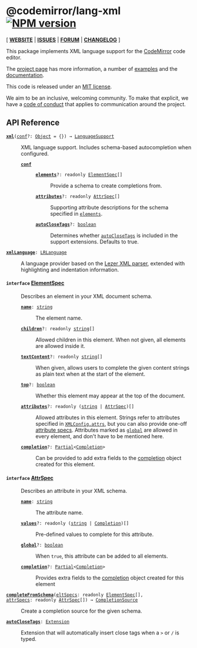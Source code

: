<!-- NOTE: README.md is generated from src/README.md -->

# @codemirror/lang-xml [![NPM version](https://img.shields.io/npm/v/@codemirror/lang-xml.svg)](https://www.npmjs.org/package/@codemirror/lang-xml)

[ [**WEBSITE**](https://codemirror.net/) | [**ISSUES**](https://github.com/codemirror/dev/issues) | [**FORUM**](https://discuss.codemirror.net/c/next/) | [**CHANGELOG**](https://github.com/codemirror/lang-xml/blob/main/CHANGELOG.md) ]

This package implements XML language support for the
[CodeMirror](https://codemirror.net/) code editor.

The [project page](https://codemirror.net/) has more information, a
number of [examples](https://codemirror.net/examples/) and the
[documentation](https://codemirror.net/docs/).

This code is released under an
[MIT license](https://github.com/codemirror/lang-xml/tree/main/LICENSE).

We aim to be an inclusive, welcoming community. To make that explicit,
we have a [code of
conduct](http://contributor-covenant.org/version/1/1/0/) that applies
to communication around the project.

## API Reference

<dl>
<dt id="user-content-xml">
  <code><strong><a href="#user-content-xml">xml</a></strong>(<a id="user-content-xml^conf" href="#user-content-xml^conf">conf</a>&#8288;?: <a href="https://developer.mozilla.org/en-US/docs/Web/JavaScript/Reference/Global_Objects/Object">Object</a> = {}) → <a href="https://codemirror.net/docs/ref#language.LanguageSupport">LanguageSupport</a></code></dt>

<dd><p>XML language support. Includes schema-based autocompletion when
configured.</p>
<dl><dt id="user-content-xml^conf">
  <code><strong><a href="#user-content-xml^conf">conf</a></strong></code></dt>

<dd><dl><dt id="user-content-xml^conf.elements">
  <code><strong><a href="#user-content-xml^conf.elements">elements</a></strong>&#8288;?: readonly <a href="#user-content-elementspec">ElementSpec</a>[]</code></dt>

<dd><p>Provide a schema to create completions from.</p>
</dd><dt id="user-content-xml^conf.attributes">
  <code><strong><a href="#user-content-xml^conf.attributes">attributes</a></strong>&#8288;?: readonly <a href="#user-content-attrspec">AttrSpec</a>[]</code></dt>

<dd><p>Supporting attribute descriptions for the schema specified in
<a href="#user-content-xml%5econf.elements"><code>elements</code></a>.</p>
</dd><dt id="user-content-xml^conf.autoclosetags">
  <code><strong><a href="#user-content-xml^conf.autoclosetags">autoCloseTags</a></strong>&#8288;?: <a href="https://developer.mozilla.org/en-US/docs/Web/JavaScript/Reference/Global_Objects/Boolean">boolean</a></code></dt>

<dd><p>Determines whether <a href="#user-content-autoclosetags"><code>autoCloseTags</code></a>
is included in the support extensions. Defaults to true.</p>
</dd></dl></dd></dl></dd>
<dt id="user-content-xmllanguage">
  <code><strong><a href="#user-content-xmllanguage">xmlLanguage</a></strong>: <a href="https://codemirror.net/docs/ref#language.LRLanguage">LRLanguage</a></code></dt>

<dd><p>A language provider based on the <a href="https://github.com/lezer-parser/xml">Lezer XML
parser</a>, extended with
highlighting and indentation information.</p>
</dd>
<dt id="user-content-elementspec">
  <h4>
    <code>interface</code>
    <a href="#user-content-elementspec">ElementSpec</a></h4>
</dt>

<dd><p>Describes an element in your XML document schema.</p>
<dl><dt id="user-content-elementspec.name">
  <code><strong><a href="#user-content-elementspec.name">name</a></strong>: <a href="https://developer.mozilla.org/en-US/docs/Web/JavaScript/Reference/Global_Objects/String">string</a></code></dt>

<dd><p>The element name.</p>
</dd><dt id="user-content-elementspec.children">
  <code><strong><a href="#user-content-elementspec.children">children</a></strong>&#8288;?: readonly <a href="https://developer.mozilla.org/en-US/docs/Web/JavaScript/Reference/Global_Objects/String">string</a>[]</code></dt>

<dd><p>Allowed children in this element. When not given, all elements
are allowed inside it.</p>
</dd><dt id="user-content-elementspec.textcontent">
  <code><strong><a href="#user-content-elementspec.textcontent">textContent</a></strong>&#8288;?: readonly <a href="https://developer.mozilla.org/en-US/docs/Web/JavaScript/Reference/Global_Objects/String">string</a>[]</code></dt>

<dd><p>When given, allows users to complete the given content strings
as plain text when at the start of the element.</p>
</dd><dt id="user-content-elementspec.top">
  <code><strong><a href="#user-content-elementspec.top">top</a></strong>&#8288;?: <a href="https://developer.mozilla.org/en-US/docs/Web/JavaScript/Reference/Global_Objects/Boolean">boolean</a></code></dt>

<dd><p>Whether this element may appear at the top of the document.</p>
</dd><dt id="user-content-elementspec.attributes">
  <code><strong><a href="#user-content-elementspec.attributes">attributes</a></strong>&#8288;?: readonly (<a href="https://developer.mozilla.org/en-US/docs/Web/JavaScript/Reference/Global_Objects/String">string</a> | <a href="#user-content-attrspec">AttrSpec</a>)[]</code></dt>

<dd><p>Allowed attributes in this element. Strings refer to attributes
specified in <a href="#user-content-xmlconfig.attrs"><code>XMLConfig.attrs</code></a>, but
you can also provide one-off <a href="#user-content-attrspec">attribute
specs</a>. Attributes marked as
<a href="#user-content-attrspec.global"><code>global</code></a> are allowed in every
element, and don't have to be mentioned here.</p>
</dd><dt id="user-content-elementspec.completion">
  <code><strong><a href="#user-content-elementspec.completion">completion</a></strong>&#8288;?: <a href="https://www.typescriptlang.org/docs/handbook/utility-types.html#partialtype">Partial</a>&lt;<a href="https://codemirror.net/docs/ref#autocomplete.Completion">Completion</a>&gt;</code></dt>

<dd><p>Can be provided to add extra fields to the
<a href="#user-content-autocompletion.completion">completion</a> object created for this
element.</p>
</dd></dl>

</dd>
<dt id="user-content-attrspec">
  <h4>
    <code>interface</code>
    <a href="#user-content-attrspec">AttrSpec</a></h4>
</dt>

<dd><p>Describes an attribute in your XML schema.</p>
<dl><dt id="user-content-attrspec.name">
  <code><strong><a href="#user-content-attrspec.name">name</a></strong>: <a href="https://developer.mozilla.org/en-US/docs/Web/JavaScript/Reference/Global_Objects/String">string</a></code></dt>

<dd><p>The attribute name.</p>
</dd><dt id="user-content-attrspec.values">
  <code><strong><a href="#user-content-attrspec.values">values</a></strong>&#8288;?: readonly (<a href="https://developer.mozilla.org/en-US/docs/Web/JavaScript/Reference/Global_Objects/String">string</a> | <a href="https://codemirror.net/docs/ref#autocomplete.Completion">Completion</a>)[]</code></dt>

<dd><p>Pre-defined values to complete for this attribute.</p>
</dd><dt id="user-content-attrspec.global">
  <code><strong><a href="#user-content-attrspec.global">global</a></strong>&#8288;?: <a href="https://developer.mozilla.org/en-US/docs/Web/JavaScript/Reference/Global_Objects/Boolean">boolean</a></code></dt>

<dd><p>When <code>true</code>, this attribute can be added to all elements.</p>
</dd><dt id="user-content-attrspec.completion">
  <code><strong><a href="#user-content-attrspec.completion">completion</a></strong>&#8288;?: <a href="https://www.typescriptlang.org/docs/handbook/utility-types.html#partialtype">Partial</a>&lt;<a href="https://codemirror.net/docs/ref#autocomplete.Completion">Completion</a>&gt;</code></dt>

<dd><p>Provides extra fields to the
<a href="#user-content-autocompletion.completion">completion</a> object created for this
element</p>
</dd></dl>

</dd>
<dt id="user-content-completefromschema">
  <code><strong><a href="#user-content-completefromschema">completeFromSchema</a></strong>(<a id="user-content-completefromschema^eltspecs" href="#user-content-completefromschema^eltspecs">eltSpecs</a>: readonly <a href="#user-content-elementspec">ElementSpec</a>[], <a id="user-content-completefromschema^attrspecs" href="#user-content-completefromschema^attrspecs">attrSpecs</a>: readonly <a href="#user-content-attrspec">AttrSpec</a>[]) → <a href="https://codemirror.net/docs/ref#autocomplete.CompletionSource">CompletionSource</a></code></dt>

<dd><p>Create a completion source for the given schema.</p>
</dd>
<dt id="user-content-autoclosetags">
  <code><strong><a href="#user-content-autoclosetags">autoCloseTags</a></strong>: <a href="https://codemirror.net/docs/ref#state.Extension">Extension</a></code></dt>

<dd><p>Extension that will automatically insert close tags when a <code>&gt;</code> or
<code>/</code> is typed.</p>
</dd>
</dl>
